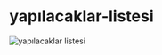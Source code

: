 # yapılacaklar-listesi
![yapılacaklar listesi](https://user-images.githubusercontent.com/99039655/176286799-f4273c34-7ef5-44c9-870b-9869a379a268.png)
